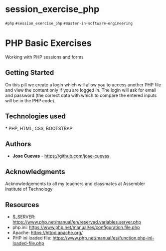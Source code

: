 # session_exercise_php

`#php` `#session_exercise_php` `#master-in-software-engineering`


# PHP Basic Exercises

Working with PHP sessions and forms 


## Getting Started

On this pill we create a login which will allow you to access another PHP file and view the content only if you are logged in. The login will ask for email and password (the correct data with which to compare the entered inputs will be in the PHP code).


## Technologies used

\* PHP, HTML, CSS, BOOTSTRAP


## Authors

* **Jose Cuevas** - https://github.com/jose-cuevas


## Acknowledgments

Acknowledgements to all my teachers and classmates at Assembler Institute of Technology 


## Resources


- $_SERVER: https://www.php.net/manual/en/reserved.variables.server.php
- php.ini: https://www.php.net/manual/es/configuration.file.php
- Apache: https://httpd.apache.org/
- PHP ini loaded file: https://www.php.net/manual/es/function.php-ini-loaded-file.php
